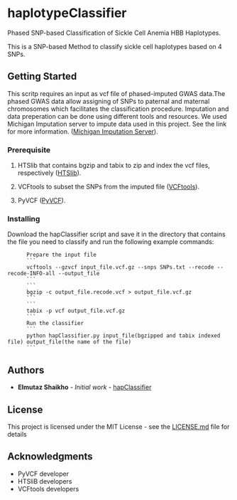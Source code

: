 # haplotypeClassifier
Phased SNP-based Classification of Sickle Cell Anemia HBB Haplotypes.

This is a SNP-based Method to classify sickle cell haplotypes based on 4 SNPs.

## Getting Started

This scritp requires an input as vcf file of phased-imputed GWAS data.The phased GWAS data allow assigning of SNPs to paternal and maternal chromosomes which facilitates the classification procedure. Imputation and data preperation can be done using different tools and resources. We used Michigan Imputation server to impute data used in this project. See the link for more information.
([Michigan Imputation Server](https://imputationserver.sph.umich.edu/start.html#!pages/help)).
### Prerequisite

1. HTSlib that contains bgzip and tabix to zip and index the vcf files, respectively ([HTSlib](https://github.com/samtools/htslib)).
          
2. VCFtools to subset the SNPs from the imputed file ([VCFtools](https://vcftools.github.io/examples.html)).
          
3. PyVCF ([PyVCF](https://github.com/jamescasbon/PyVCF)).

### Installing

Download the hapClassifier script and save it in the directory that contains the file you need to classify and run the following example commands:

          Prepare the input file
          ```
          vcftools --gzvcf input_file.vcf.gz --snps SNPs.txt --recode --recode-INFO-all --output_file
          ```
          ```
          bgzip -c output_file.recode.vcf > output_file.vcf.gz
          ```
          ```
          tabix -p vcf output_file.vcf.gz
          ```
          Run the classifier
          ```
          python hapClassifier.py input_file(bgzipped and tabix indexed file) output_file(the name of the file)
          ```

## Authors

* **Elmutaz Shaikho** - *Initial work* - [hapClassifier](https://github.com/eshaikho/haplotypeClassifier)

## License

This project is licensed under the MIT License - see the [LICENSE.md](LICENSE.md) file for details

## Acknowledgments

* PyVCF developer 
* HTSliB developers
* VCFtools developers
